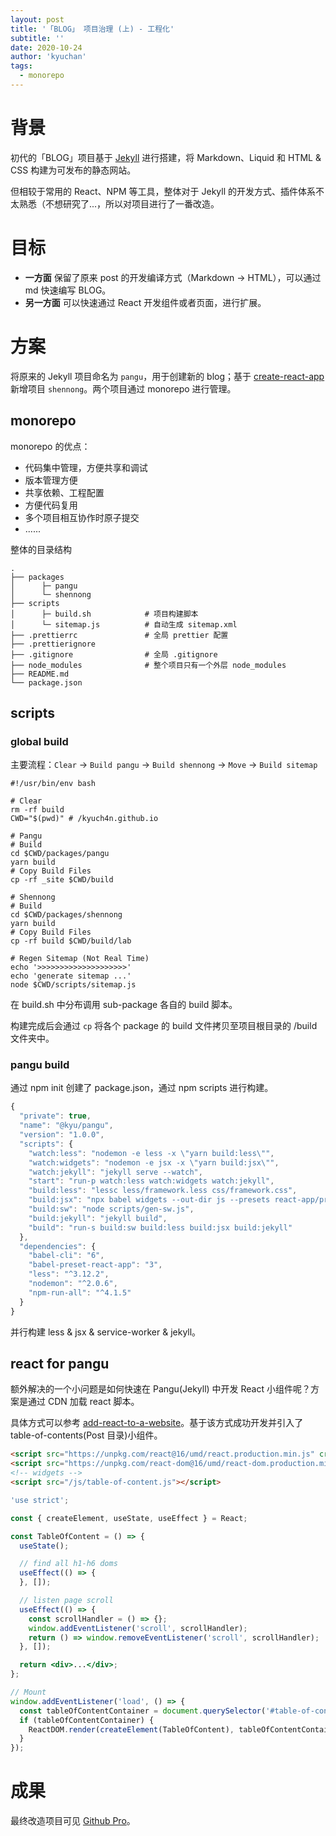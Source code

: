 ```yaml
---
layout: post
title: '「BLOG」 项目治理 (上) - 工程化'
subtitle: ''
date: 2020-10-24
author: 'kyuchan'
tags:
  - monorepo
---
```


# 背景

初代的「BLOG」项目基于 [Jekyll](http://jekyllcn.com/) 进行搭建，将 Markdown、Liquid 和 HTML & CSS 构建为可发布的静态网站。

但相较于常用的 React、NPM 等工具，整体对于 Jekyll 的开发方式、插件体系不太熟悉（不想研究了...，所以对项目进行了一番改造。

# 目标

- **一方面** 保留了原来 post 的开发编译方式（Markdown -> HTML），可以通过 md 快速编写 BLOG。
- **另一方面** 可以快速通过 React 开发组件或者页面，进行扩展。

# 方案

将原来的 Jekyll 项目命名为 `pangu`，用于创建新的 blog；基于 [create-react-app](https://reactjs.org/docs/create-a-new-react-app.html) 新增项目 `shennong`。两个项目通过 monorepo 进行管理。

## monorepo

monorepo 的优点：

- 代码集中管理，方便共享和调试
- 版本管理方便
- 共享依赖、工程配置
- 方便代码复用
- 多个项目相互协作时原子提交
- ......

整体的目录结构

```
.
├── packages
│      ├─ pangu
│      └─ shennong
├── scripts
│      ├─ build.sh            # 项目构建脚本
│      └─ sitemap.js          # 自动生成 sitemap.xml
├── .prettierrc               # 全局 prettier 配置
├── .prettierignore
├── .gitignore                # 全局 .gitignore
├── node_modules              # 整个项目只有一个外层 node_modules
├── README.md
└── package.json
```

## scripts

### global build

主要流程：`Clear` → `Build pangu` → `Build shennong` → `Move` → `Build sitemap`

```shell
#!/usr/bin/env bash

# Clear
rm -rf build
CWD="$(pwd)" # /kyuch4n.github.io

# Pangu
# Build
cd $CWD/packages/pangu
yarn build
# Copy Build Files
cp -rf _site $CWD/build

# Shennong
# Build
cd $CWD/packages/shennong
yarn build
# Copy Build Files
cp -rf build $CWD/build/lab

# Regen Sitemap (Not Real Time)
echo '>>>>>>>>>>>>>>>>>>>>'
echo 'generate sitemap ...'
node $CWD/scripts/sitemap.js
```

在 build.sh 中分布调用 sub-package 各自的 build 脚本。

构建完成后会通过 `cp` 将各个 package 的 build 文件拷贝至项目根目录的 /build 文件夹中。

### pangu build

通过 npm init 创建了 package.json，通过 npm scripts 进行构建。

```javascript
{
  "private": true,
  "name": "@kyu/pangu",
  "version": "1.0.0",
  "scripts": {
    "watch:less": "nodemon -e less -x \"yarn build:less\"",
    "watch:widgets": "nodemon -e jsx -x \"yarn build:jsx\"",
    "watch:jekyll": "jekyll serve --watch",
    "start": "run-p watch:less watch:widgets watch:jekyll",
    "build:less": "lessc less/framework.less css/framework.css",
    "build:jsx": "npx babel widgets --out-dir js --presets react-app/prod",
    "build:sw": "node scripts/gen-sw.js",
    "build:jekyll": "jekyll build",
    "build": "run-s build:sw build:less build:jsx build:jekyll"
  },
  "dependencies": {
    "babel-cli": "6",
    "babel-preset-react-app": "3",
    "less": "^3.12.2",
    "nodemon": "^2.0.6",
    "npm-run-all": "^4.1.5"
  }
}
```

并行构建 less & jsx & service-worker & jekyll。

## react for pangu

额外解决的一个小问题是如何快速在 Pangu(Jekyll) 中开发 React 小组件呢？方案是通过 CDN 加载 react 脚本。

具体方式可以参考 [add-react-to-a-website](https://reactjs.org/docs/add-react-to-a-website.html)。基于该方式成功开发并引入了 table-of-contents(Post 目录)小组件。

```html
<script src="https://unpkg.com/react@16/umd/react.production.min.js" crossorigin></script>
<script src="https://unpkg.com/react-dom@16/umd/react-dom.production.min.js" crossorigin></script>
<!-- widgets -->
<script src="/js/table-of-content.js"></script>
```

```jsx
'use strict';

const { createElement, useState, useEffect } = React;

const TableOfContent = () => {
  useState();

  // find all h1-h6 doms
  useEffect(() => {
  }, []);

  // listen page scroll
  useEffect(() => {
    const scrollHandler = () => {};
    window.addEventListener('scroll', scrollHandler);
    return () => window.removeEventListener('scroll', scrollHandler);
  }, []);

  return <div>...</div>;
};

// Mount
window.addEventListener('load', () => {
  const tableOfContentContainer = document.querySelector('#table-of-content');
  if (tableOfContentContainer) {
    ReactDOM.render(createElement(TableOfContent), tableOfContentContainer);
  }
});
```

# 成果

最终改造项目可见 [Github Pro](https://github.com/kyuch4n/kyuch4n.github.io)。
